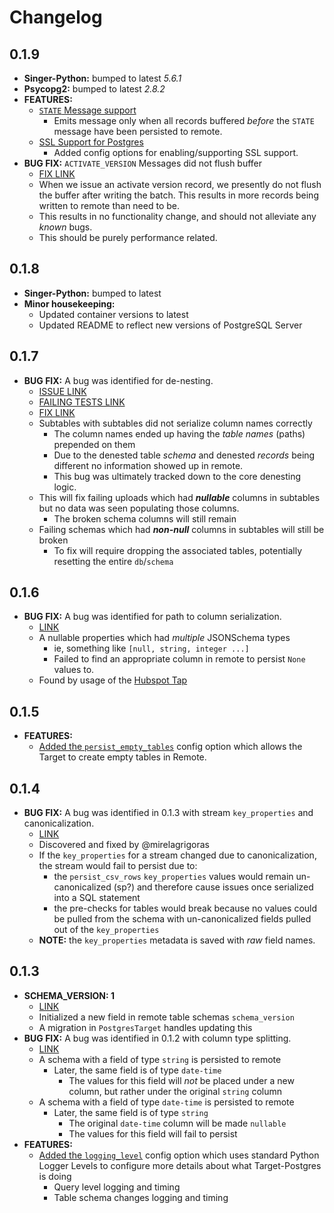 # Changelog

## 0.1.9

- **Singer-Python:** bumped to latest _5.6.1_
- **Psycopg2:** bumped to latest _2.8.2_
- **FEATURES:**
  - [`STATE` Message support](https://github.com/datamill-co/target-postgres/pull/130)
    - Emits message only when all records buffered _before_ the `STATE` message have been persisted to remote.
  - [SSL Support for Postgres](https://github.com/datamill-co/target-postgres/pull/124)
    - Added config options for enabling/supporting SSL support.
- **BUG FIX:** `ACTIVATE_VERSION` Messages did not flush buffer
  - [FIX LINK](https://github.com/datamill-co/target-postgres/pull/135)
  - When we issue an activate version record, we presently do not flush the buffer after writing the batch. This results in more records being written to remote than need to be.
  - This results in no functionality change, and should not alleviate any _known_ bugs.
  - This should be purely performance related.

## 0.1.8

- **Singer-Python:** bumped to latest
- **Minor housekeeping:**
  - Updated container versions to latest
  - Updated README to reflect new versions of PostgreSQL Server

## 0.1.7

- **BUG FIX:** A bug was identified for de-nesting.
  - [ISSUE LINK](https://github.com/datamill-co/target-postgres/issues/109)
  - [FAILING TESTS LINK](https://github.com/datamill-co/target-postgres/pull/110)
  - [FIX LINK](https://github.com/datamill-co/target-postgres/pull/111)
  - Subtables with subtables did not serialize column names correctly
    - The column names ended up having the _table names_ (paths) prepended on them
    - Due to the denested table _schema_ and denested _records_ being different
      no information showed up in remote.
    - This bug was ultimately tracked down to the core denesting logic.
  - This will fix failing uploads which had **_nullable_** columns in subtables but
    no data was seen populating those columns.
    - The broken schema columns will still remain
  - Failing schemas which had **_non-null_** columns in subtables will still be broken
    - To fix will require dropping the associated tables, potentially resetting the entire
      `db`/`schema`

## 0.1.6

- **BUG FIX:** A bug was identified for path to column serialization.
  - [LINK](https://github.com/datamill-co/target-postgres/pull/100)
  - A nullable properties which had _multiple_ JSONSchema types
    - ie, something like `[null, string, integer ...]`
    - Failed to find an appropriate column in remote to persist `None` values to.
  - Found by usage of the [Hubspot Tap](https://github.com/singer-io/tap-hubspot)

## 0.1.5

- **FEATURES:**
  - [Added the `persist_empty_tables`](https://github.com/datamill-co/target-postgres/pull/97) config option which allows the Target to create empty tables in Remote.

## 0.1.4

- **BUG FIX:** A bug was identified in 0.1.3 with stream `key_properties` and canonicalization.
  - [LINK](https://github.com/datamill-co/target-postgres/pull/95)
  - Discovered and fixed by @mirelagrigoras
  - If the `key_properties` for a stream changed due to canonicalization, the stream would fail to persist due to:
    - the `persist_csv_rows` `key_properties` values would remain un-canonicalized (sp?) and therefore cause issues once serialized into a SQL statement
    - the pre-checks for tables would break because no values could be pulled from the schema with un-canonicalized fields pulled out of the `key_properties`
  - **NOTE:** the `key_properties` metadata is saved with _raw_ field names.

## 0.1.3

- **SCHEMA_VERSION: 1**
  - [LINK](https://github.com/datamill-co/target-postgres/pull/89)
  - Initialized a new field in remote table schemas `schema_version`
  - A migration in `PostgresTarget` handles updating this
- **BUG FIX:** A bug was identified in 0.1.2 with column type splitting.
  - [LINK](https://github.com/datamill-co/target-postgres/pull/89)
  - A schema with a field of type `string` is persisted to remote
    - Later, the same field is of type `date-time`
      - The values for this field will _not_ be placed under a new column, but rather under the original `string` column
  - A schema with a field of type `date-time` is persisted to remote
    - Later, the same field is of type `string`
      - The original `date-time` column will be made `nullable`
      - The values for this field will fail to persist
- **FEATURES:**
  - [Added the `logging_level`](https://github.com/datamill-co/target-postgres/pull/92) config option which uses standard Python Logger Levels to configure more details about what Target-Postgres is doing
    - Query level logging and timing
    - Table schema changes logging and timing
